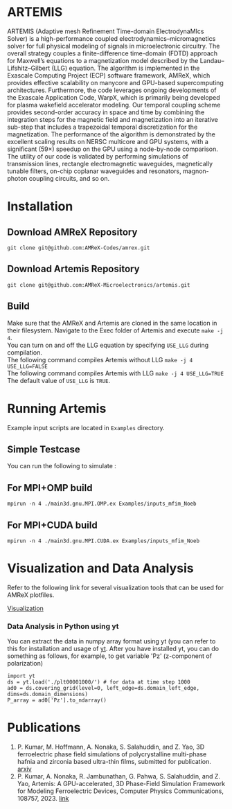 # ARTEMIS
ARTEMIS (Adaptive mesh Refinement Time-domain ElectrodynaMIcs Solver) is a high-performance coupled electrodynamics–micromagnetics solver for full physical modeling of signals in microelectronic circuitry. The overall strategy couples a finite-difference time-domain (FDTD) approach for Maxwell’s equations to a magnetization model described by the Landau–Lifshitz–Gilbert (LLG) equation. The algorithm is implemented in the Exascale Computing Project (ECP) software framework, AMReX, which provides effective scalability on manycore and GPU-based supercomputing architectures. Furthermore, the code leverages ongoing developments of the Exascale Application Code, WarpX, which is primarily being developed for plasma wakefield accelerator modeling. Our temporal coupling scheme provides second-order accuracy in space and time by combining the integration steps for the magnetic field and magnetization into an iterative sub-step that includes a trapezoidal temporal discretization for the magnetization. The performance of the algorithm is demonstrated by the excellent scaling results on NERSC multicore and GPU systems, with a significant (59×) speedup on the GPU using a node-by-node comparison. The utility of our code is validated by performing simulations of transmission lines, rectangle electromagnetic waveguides, magnetically tunable filters, on-chip coplanar waveguides and resonators, magnon-photon coupling circuits, and so on.

# Installation
## Download AMReX Repository
``` git clone git@github.com:AMReX-Codes/amrex.git ```
## Download Artemis Repository
``` git clone git@github.com:AMReX-Microelectronics/artemis.git ```
## Build
Make sure that the AMReX and Artemis are cloned in the same location in their filesystem. Navigate to the Exec folder of Artemis and execute
```make -j 4```. <br />
You can turn on and off the LLG equation by specifying ```USE_LLG``` during compilation. <br />
The following command compiles Artemis without LLG
```make -j 4 USE_LLG=FALSE``` <br />
The following command compiles Artemis with LLG
```make -j 4 USE_LLG=TRUE``` <br />
The default value of ```USE_LLG``` is ```TRUE```.

# Running Artemis
Example input scripts are located in `Examples` directory. 
## Simple Testcase
You can run the following to simulate :
## For MPI+OMP build
```mpirun -n 4 ./main3d.gnu.MPI.OMP.ex Examples/inputs_mfim_Noeb```
## For MPI+CUDA build
```mpirun -n 4 ./main3d.gnu.MPI.CUDA.ex Examples/inputs_mfim_Noeb```
# Visualization and Data Analysis
Refer to the following link for several visualization tools that can be used for AMReX plotfiles. 

[Visualization](https://amrex-codes.github.io/amrex/docs_html/Visualization_Chapter.html)

### Data Analysis in Python using yt 
You can extract the data in numpy array format using yt (you can refer to this for installation and usage of [yt](https://yt-project.org/). After you have installed yt, you can do something as follows, for example, to get variable 'Pz' (z-component of polarization)
```
import yt
ds = yt.load('./plt00001000/') # for data at time step 1000
ad0 = ds.covering_grid(level=0, left_edge=ds.domain_left_edge, dims=ds.domain_dimensions)
P_array = ad0['Pz'].to_ndarray()
```
# Publications
1. P. Kumar, M. Hoffmann, A. Nonaka, S. Salahuddin, and Z. Yao, 3D ferroelectric phase field simulations of polycrystalline multi-phase hafnia and zirconia based ultra-thin films, submitted for publication. [arxiv](https://arxiv.org/abs/2402.05331)
2. P. Kumar, A. Nonaka, R. Jambunathan, G. Pahwa, S. Salahuddin, and Z. Yao, Artemis: A GPU-accelerated, 3D Phase-Field Simulation Framework for Modeling Ferroelectric Devices, Computer Physics Communications, 108757, 2023. [link](https://www.sciencedirect.com/science/article/pii/S0010465523001029)